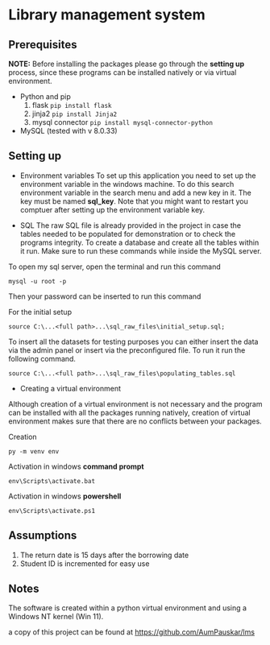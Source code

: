 # Library management system

## Prerequisites
**NOTE:** Before installing the packages please go through the **setting up** process, since these programs can be installed natively or via virtual environment.

- Python and pip
	1. flask `pip install flask`
	2. jinja2 `pip install Jinja2`
	3. mysql connector `pip install mysql-connector-python`
- MySQL (tested with v 8.0.33)

## Setting up

- Environment variables
To set up this application you need to set up the environment variable in the windows machine. To do this search environment variable in the search menu and add a new key in it. The key must be named **sql_key**. Note that you might want to restart you comptuer after setting up the environment variable key.

- SQL
The raw SQL file is already provided in the project in case the tables needed to be populated for demonstration or to check the programs integrity. To create a database and create all the tables within it run. Make sure to run these commands while inside the MySQL server.

To open my sql server, open the terminal and run this command
```
mysql -u root -p
```
Then your password can be inserted to run this command

For the initial setup
```
source C:\...<full path>...\sql_raw_files\initial_setup.sql;
```
To insert all the datasets for testing purposes you can either insert the data via the admin panel or insert via the preconfigured file. To run it run the following command.
```
source C:\...<full path>...\sql_raw_files\populating_tables.sql
```

- Creating a virtual environment

Although creation of a virtual environment is not necessary and the program can be installed with all the packages running natively, creation of virtual environment makes sure that there are no conflicts between your packages.

Creation
```
py -m venv env
```

Activation in windows **command prompt**
```
env\Scripts\activate.bat
```

Activation in windows **powershell**
```
env\Scripts\activate.ps1
```

## Assumptions
1. The return date is 15 days after the borrowing date
2. Student ID is incremented for easy use

## Notes
The software is created within a python virtual environment and using a Windows NT kernel (Win 11).

a copy of this project can be found at https://github.com/AumPauskar/lms